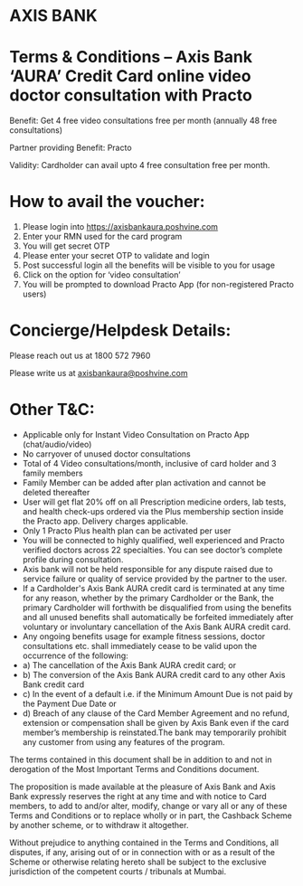 # AXIS BANK

# Terms & Conditions – Axis Bank ‘AURA’ Credit Card online video doctor consultation with Practo

Benefit: Get 4 free video consultations free per month (annually 48 free consultations)

Partner providing Benefit: Practo

Validity: Cardholder can avail upto 4 free consultation free per month.

# How to avail the voucher:

1. Please login into https://axisbankaura.poshvine.com
2. Enter your RMN used for the card program
3. You will get secret OTP
4. Please enter your secret OTP to validate and login
5. Post successful login all the benefits will be visible to you for usage
6. Click on the option for ‘video consultation’
7. You will be prompted to download Practo App (for non-registered Practo users)

# Concierge/Helpdesk Details:

Please reach out us at 1800 572 7960

Please write us at axisbankaura@poshvine.com

# Other T&C:

- Applicable only for Instant Video Consultation on Practo App (chat/audio/video)
- No carryover of unused doctor consultations
- Total of 4 Video consultations/month, inclusive of card holder and 3 family members
- Family Member can be added after plan activation and cannot be deleted thereafter
- User will get flat 20% off on all Prescription medicine orders, lab tests, and health check-ups ordered via the Plus membership section inside the Practo app. Delivery charges applicable.
- Only 1 Practo Plus health plan can be activated per user
- You will be connected to highly qualified, well experienced and Practo verified doctors across 22 specialties. You can see doctor’s complete profile during consultation.
- Axis bank will not be held responsible for any dispute raised due to service failure or quality of service provided by the partner to the user.
- If a Cardholder's Axis Bank AURA credit card is terminated at any time for any reason, whether by the primary Cardholder or the Bank, the primary Cardholder will forthwith be disqualified from using the benefits and all unused benefits shall automatically be forfeited immediately after voluntary or involuntary cancellation of the Axis Bank AURA credit card.
- Any ongoing benefits usage for example fitness sessions, doctor consultations etc. shall immediately cease to be valid upon the occurrence of the following:
- a) The cancellation of the Axis Bank AURA credit card; or
- b) The conversion of the Axis Bank AURA credit card to any other Axis Bank credit card
- c) In the event of a default i.e. if the Minimum Amount Due is not paid by the Payment Due Date or
- d) Breach of any clause of the Card Member Agreement and no refund, extension or compensation shall be given by Axis Bank even if the card member’s membership is reinstated.The bank may temporarily prohibit any customer from using any features of the program.

The terms contained in this document shall be in addition to and not in derogation of the Most Important Terms and Conditions document.

The proposition is made available at the pleasure of Axis Bank and Axis Bank expressly reserves the right at any time and with notice to Card members, to add to and/or alter, modify, change or vary all or any of these Terms and Conditions or to replace wholly or in part, the Cashback Scheme by another scheme, or to withdraw it altogether.

Without prejudice to anything contained in the Terms and Conditions, all disputes, if any, arising out of or in connection with or as a result of the Scheme or otherwise relating hereto shall be subject to the exclusive jurisdiction of the competent courts / tribunals at Mumbai.